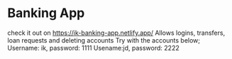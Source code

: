# Banking App

check it out on https://ik-banking-app.netlify.app/
Allows logins, transfers, loan requests and deleting accounts
Try with the accounts below;
Username: ik, password: 1111
Usename:jd, password: 2222
